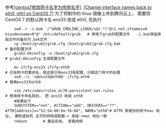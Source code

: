 参考[[centos7修改网卡名字为传统名字]](https://www.cnblogs.com/zhaojiedi1992/p/zhaojiedi_linux_044_rename_netcard.html), [[Change interface names back to eth0, eth1 on CentOS 7]](http://carminebufano.com/?p=108)
为了将制作的 linux 镜像上传到腾讯云上， 需要将 CentOS 7 的默认网卡名 ens33 改成 eth0, 先执行 

		sed -r -i.bak '/^GRUB_CMDLINE_LINUX/s@(.*)"@\1 net.ifnames=0 biosdevname=0"@' /etc/default/grub   # 修改下grub的配置文件   -i.bak保留原始文件的备份为.bak文件
		cp /boot/grub2/grub.cfg /boot/grub2/grub.cfg.bak                                                              # 备份配置文件
		grub2-mkconfig -o /boot/grub2/grub.cfg                                                                         # grub2-mkconfig 生成配置文件
		 
		mv ifcfg-ens33 ifcfg-eth0                                                             # 已有网卡的重命名，我这里只有ens33有配置，只做这个网卡的处理
		sed -ri 's@ens33@eth0@' ifcfg-eth0                                                    # 替换ens33为eth0
		
		vim /etc/udev/rules.d/70-persistent-net.rules                                         # 修改网卡命名规则， 把 ens33 改成 eth0
		#效果如下
		SUBSYSTEM=="net", ACTION=="add", DRIVERS=="?*", ATTR{address}=="52:54:00:9a:f6:68", NAME="eth0"# ATTR 那是你的网卡mac 地址， 要和虚拟机 主页的网络适配器-> 高级->mac 地址一致
		reboot       # 重启系统， 查看网络
